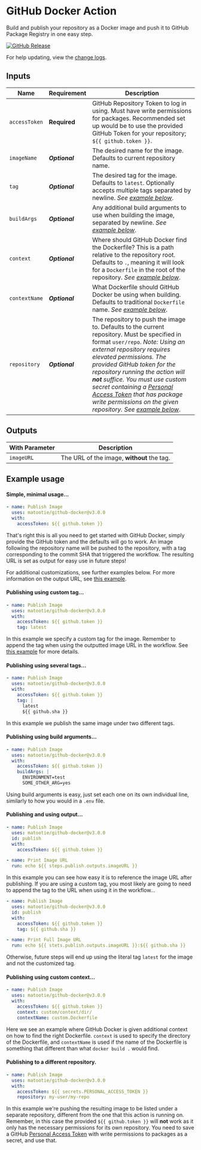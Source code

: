 # GitHub Docker Action

Build and publish your repository as a Docker image and push it to GitHub Package Registry in one easy step.

[![GitHub Release](https://img.shields.io/github/v/release/matootie/github-docker)](https://github.com/matootie/github-docker/releases/latest)

For help updating, view the [change logs](https://github.com/matootie/github-docker/releases).

## Inputs

| Name                  | Requirement       | Description |
| --------------------- | ----------------- | ------------|
| `accessToken`        | **Required**       | GitHub Repository Token to log in using. Must have write permissions for packages. Recommended set up would be to use the provided GitHub Token for your repository; `${{ github.token }}`.
| `imageName`           | ***Optional***    | The desired name for the image. Defaults to current repository name.
| `tag`                 | ***Optional***    | The desired tag for the image. Defaults to `latest`. Optionally accepts multiple tags separated by newline. _See [example below](#publishing-using-several-tags)_.
| `buildArgs`           | ***Optional***    | Any additional build arguments to use when building the image, separated by newline. _See [example below](#publishing-using-build-arguments)_.
| `context`             | ***Optional***    | Where should GitHub Docker find the Dockerfile? This is a path relative to the repository root. Defaults to `.`, meaning it will look for a `Dockerfile` in the root of the repository. _See [example below](#publishing-using-custom-context)_.
| `contextName`         | ***Optional***    | What Dockerfile should GitHub Docker be using when building. Defaults to traditional `Dockerfile` name. _See [example below](#publishing-using-custom-context)_.
| `repository`          | ***Optional***    | The repository to push the image to. Defaults to the current repository. Must be specified in format `user/repo`. _Note: Using an external repository requires elevated permissions. The provided GitHub token for the repository running the action will **not** suffice. You must use custom secret containing a [Personal Access Token](https://help.github.com/en/github/authenticating-to-github/creating-a-personal-access-token-for-the-command-line) that has package write permissions on the given repository. See [example below](#publishing-to-a-different-repository)_.

## Outputs

| With Parameter        | Description                                |
| --------------------- | ------------------------------------------ |
| `imageURL`            | The URL of the image, **without** the tag. |

## Example usage

#### Simple, minimal usage...

```yaml
- name: Publish Image
  uses: matootie/github-docker@v3.0.0
  with:
    accessToken: ${{ github.token }}
```

That's right this is all you need to get started with GitHub Docker, simply provide the GitHub token and the defaults will go to work. An image following the repository name will be pushed to the repository, with a tag corresponding to the commit SHA that triggered the workflow. The resulting URL is set as output for easy use in future steps!

For additional customizations, see further examples below. For more information on the output URL, see [this example](#publishing-and-using-output).

#### Publishing using custom tag...

```yaml
- name: Publish Image
  uses: matootie/github-docker@v3.0.0
  with:
    accessToken: ${{ github.token }}
    tag: latest
```

In this example we specify a custom tag for the image. Remember to append the tag when using the outputted image URL in the workflow. See [this example](#publishing-and-using-output) for more details.

#### Publishing using several tags...

```yaml
- name: Publish Image
  uses: matootie/github-docker@v3.0.0
  with:
    accessToken: ${{ github.token }}
    tag: |
      latest
      ${{ github.sha }}
```

In this example we publish the same image under two different tags.

#### Publishing using build arguments...

```yaml
- name: Publish Image
  uses: matootie/github-docker@v3.0.0
  with:
    accessToken: ${{ github.token }}
    buildArgs: |
      ENVIRONMENT=test
      SOME_OTHER_ARG=yes
```

Using build arguments is easy, just set each one on its own individual line, similarly to how you would in a `.env` file.

#### Publishing and using output...

```yaml
- name: Publish Image
  uses: matootie/github-docker@v3.0.0
  id: publish
  with:
    accessToken: ${{ github.token }}

- name: Print Image URL
  run: echo ${{ steps.publish.outputs.imageURL }}    
```

In this example you can see how easy it is to reference the image URL after publishing. If you are using a custom tag, you most likely are going to need to append the tag to the URL when using it in the workflow...

```yaml
- name: Publish Image
  uses: matootie/github-docker@v3.0.0
  id: publish
  with:
    accessToken: ${{ github.token }}
    tag: ${{ github.sha }}

- name: Print Full Image URL
  run: echo ${{ stets.publish.outputs.imageURL }}:${{ github.sha }}
```

Otherwise, future steps will end up using the literal tag `latest` for the image and not the customized tag.

#### Publishing using custom context...

```yaml
- name: Publish Image
  uses: matootie/github-docker@v3.0.0
  with:
    accessToken: ${{ github.token }}  
    context: custom/context/dir/
    contextName: custom.Dockerfile
```

Here we see an example where GitHub Docker is given additional context on how to find the right Dockerfile. `context` is used to specify the directory of the Dockerfile, and `contextName` is used if the name of the Dockerfile is something that different than what `docker build .` would find.

#### Publishing to a different repository.

```yaml
- name: Publish Image
  uses: matootie/github-docker@v3.0.0
  with:
    accessToken: ${{ secrets.PERSONAL_ACCESS_TOKEN }}
    repository: my-user/my-repo
```

In this example we're pushing the resulting image to be listed under a separate repository, different from the one that this action is running on. Remember, in this case the provided `${{ github.token }}` will **not** work as it only has the necessary permissions for its own repository. You need to save a GitHub [Personal Access Token](https://help.github.com/en/github/authenticating-to-github/creating-a-personal-access-token-for-the-command-line) with write permissions to packages as a secret, and use that.

